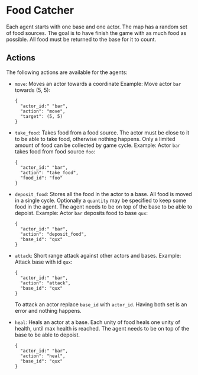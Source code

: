# Food Catcher

Each agent starts with one base and one actor. The map has a random set of food
sources. The goal is to have finish the game with as much food as possible. All
food must be returned to the base for it to count.

## Actions

The following actions are available for the agents:

- `move`: Moves an actor towards a coordinate
  Example: Move actor `bar` towards (5, 5):
  ```
  {
    "actor_id:" "bar",
    "action": "move",
    "target": (5, 5)
  }
  ```

- `take_food`: Takes food from a food source. The actor must be close to it to
  be able to take food, otherwise nothing happens. Only a limited amount of
  food can be collected by game cycle.
  Example: Actor `bar` takes food from food source `foo`:
  ```
  {
    "actor_id:" "bar",
    "action": "take_food",
    "food_id": "foo"
  }
  ```

- `deposit_food`: Stores all the food in the actor to a base. All food is moved
  in a single cycle. Optionally a `quantity` may be specified to keep some food
  in the agent. The agent needs to be on top of the base to be able to depoist.
  Example: Actor `bar` deposits food to base `qux`:
  ```
  {
    "actor_id:" "bar",
    "action": "deposit_food",
    "base_id": "qux"
  }
  ```

- `attack`: Short range attack against other actors and bases.
  Example: Attack base with id `qux`:
  ```
  {
    "actor_id:" "bar",
    "action": "attack",
    "base_id": "qux"
  }
  ```
  To attack an actor replace `base_id`  with `actor_id`. Having both set is an
  error and nothing happens.

- `heal`: Heals an actor at a base. Each unity of food heals one unity of
  health, until max health is reached. The agent needs to be on top of the base
  to be able to depoist.
  ```
  {
    "actor_id:" "bar",
    "action": "heal",
    "base_id": "qux"
  }
  ```
